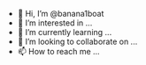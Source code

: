 - 👋 Hi, I’m @banana1boat
- 👀 I’m interested in ...
- 🌱 I’m currently learning ...
- 💞️ I’m looking to collaborate on ...
- 📫 How to reach me ...

<!---
banana1boat/banana1boat is a ✨ special ✨ repository because its `README.md` (this file) appears on your GitHub profile.
You can click the Preview link to take a look at your changes.
--->
